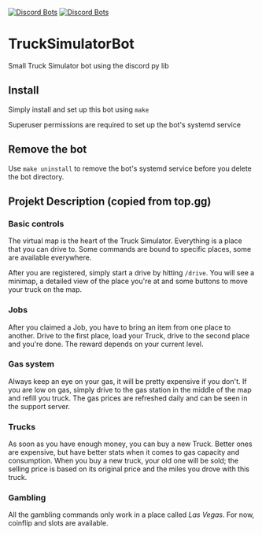[![Discord Bots](https://top.gg/api/widget/status/831052837353816066.svg)](https://top.gg/bot/831052837353816066)
[![Discord Bots](https://top.gg/api/widget/servers/831052837353816066.svg)](https://top.gg/bot/831052837353816066)

# TruckSimulatorBot
Small Truck Simulator bot using the discord py lib

## Install
Simply install and set up this bot using `make`

Superuser permissions are required to set up the bot's systemd service

## Remove the bot
Use `make uninstall` to remove the bot's systemd service before you delete the bot directory.

## Projekt Description (copied from top.gg)

### Basic controls
The virtual map is the heart of the Truck Simulator. Everything is a place that you can drive to. Some commands are bound to specific places, some are available everywhere.

After you are registered, simply start a drive by hitting `/drive`. You will see a minimap, a detailed view of the place you're at and some buttons to move your truck on the map.

### Jobs
After you claimed a Job, you have to bring an item from one place to another.
Drive to the first place, load your Truck, drive to the second place and you're done. The reward depends on your current level.

### Gas system
Always keep an eye on your gas, it will be pretty expensive if you don't. If you are low on gas, simply drive to the gas station in the middle of the map and refill you truck.
The gas prices are refreshed daily and can be seen in the support server.

### Trucks
As soon as you have enough money, you can buy a new Truck. Better ones are expensive, but have better stats when it comes to gas capacity and consumption.
When you buy a new truck, your old one will be sold; the selling price is based on its original price and the miles you drove with this truck.

### Gambling
All the gambling commands only work in a place called _Las Vegas_.
For now, coinflip and slots are available.

